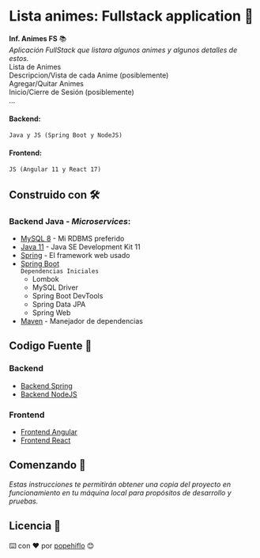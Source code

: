 # Lista animes: Fullstack application 👹
**Inf. Animes FS** 📚  
_Aplicación FullStack que listara algunos animes y algunos detalles de estos._  
Lista de Animes  
Descripcion/Vista de cada Anime (posiblemente)   
Agregar/Quitar Animes    
Inicio/Cierre de Sesión (posiblemente)     
...     

#### Backend: 
    Java y JS (Spring Boot y NodeJS)
#### Frontend: 
    JS (Angular 11 y React 17)

## Construido con 🛠️
### Backend Java - *Microservices*:
* [MySQL 8](https://dev.mysql.com/downloads/mysql/) - Mi RDBMS preferido
* [Java 11](https://www.oracle.com/java/technologies/javase-jdk11-downloads.html) - Java SE Development Kit 11
* [Spring](https://spring.io/) - El framework web usado  
* [Spring Boot](https://spring.io/projects/spring-boot)  
    `Dependencias Iniciales`
    * Lombok  
    * MySQL Driver
    * Spring Boot DevTools
    * Spring Data JPA   
    * Spring Web
* [Maven](https://maven.apache.org/) - Manejador de dependencias

## Codigo Fuente 📁
### Backend
* [Backend Spring](backend/server-spring)
* [Backend NodeJS](backend/server-node)

### Frontend
* [Frontend Angular](frontend/client-angular)
* [Frontend React](frontend/client-react)

## Comenzando 🚀
_Estas instrucciones te permitirán obtener una copia del proyecto en funcionamiento en tu máquina local para propósitos de desarrollo y pruebas._
## Licencia 📄  
   
      
         
         

⌨️ con ❤️ por [popehiflo](https://github.com/popehiflo) 😊
